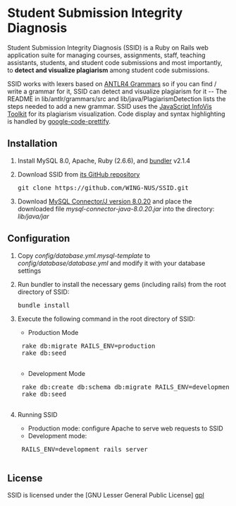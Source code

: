 # Student Submission Integrity Diagnosis

Student Submission Integrity Diagnosis (SSID) is a Ruby on Rails web application suite for managing courses, assignments, staff, teaching assistants, students, and student code submissions and most importantly, to **detect and visualize plagiarism** among student code submissions. 

SSID works with lexers based on [ANTLR4 Grammars](https://github.com/antlr/grammars-v4) so if you can find / write a grammar for it, SSID can detect and visualize plagiarism for it -- The README in lib/antlr/grammars/src and lib/java/PlagiarismDetection lists the steps needed to add a new grammar.  SSID uses the [JavaScript InfoVis Toolkit](http://philogb.github.com/jit/) for its plagiarism visualization. Code display and syntax highlighting is handled by [google-code-prettify](http://code.google.com/p/google-code-prettify/). 

## Installation
1. Install MySQL 8.0, Apache, Ruby (2.6.6), and [bundler](https://rubygems.org/gems/bundler/versions/2.1.4) v2.1.4 

2. Download SSID from [its GitHub repository](https://github.com/WING-NUS/SSID)
	<pre>git clone https://github.com/WING-NUS/SSID.git</pre>
	
3. Download [MySQL Connector/J version 8.0.20](https://dev.mysql.com/downloads/connector/j/) and place the downloaded file *mysql-connector-java-8.0.20.jar* into the directory: *lib/java/jar*

## Configuration

1. Copy *config/database.yml.mysql-template* to
	 *config/database/database.yml* and modify it with your database settings
	 
2. Run bundler to install the necessary gems (including rails) from the root
   directory of SSID:
     <pre>bundle install</pre>
     
3. Execute the following command in the root directory of SSID:
	- Production Mode
	<pre>
	rake db:migrate RAILS_ENV=production
	rake db:seed
	</pre>
	- Development Mode
	<pre>
	rake db:create db:schema db:migrate RAILS_ENV=development
	rake db:seed
	</pre>
 
4. Running SSID
	- Production mode: configure Apache to serve web requests to SSID
	- Development mode:
	<pre>
	RAILS_ENV=development rails server
	</pre>

## License

SSID is licensed under the [GNU Lesser General Public License] [gpl]

[gpl]: http://www.gnu.org/licenses/
